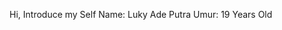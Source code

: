 Hi, Introduce my Self
Name: Luky Ade Putra
Umur: 19 Years Old

<!---
LukyGnz/LukyGnz is a ✨ special ✨ repository because its `README.md` (this file) appears on your GitHub profile.
You can click the Preview link to take a look at your changes.
--->
